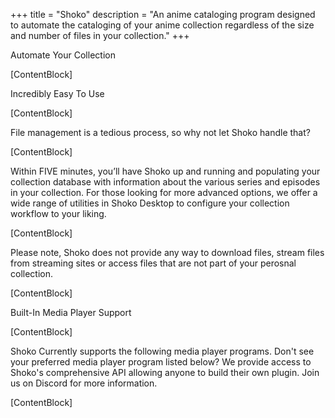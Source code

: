 +++
title = "Shoko"
description = "An anime cataloging program designed to automate the cataloging of your anime collection regardless of the size and number of files in your collection."
+++

Automate Your Collection

[ContentBlock]

Incredibly Easy To Use

[ContentBlock]

File management is a tedious process, so why not let Shoko handle that?

[ContentBlock]

Within FIVE minutes, you’ll have Shoko up and running and populating your collection database with information about the various series and episodes in your collection. For those looking for more advanced options, we offer a wide range of utilities in Shoko Desktop to configure your collection workflow to your liking.

[ContentBlock]

Please note, Shoko does not provide any way to download files, stream files from streaming sites or access files that are not part of your perosnal collection. 

[ContentBlock]

Built-In Media Player Support

[ContentBlock]

Shoko Currently supports the following media player programs. Don't see your preferred media player program listed below? We provide access to Shoko's comprehensive API allowing anyone to build their own plugin. Join us on Discord for more information.

[ContentBlock]